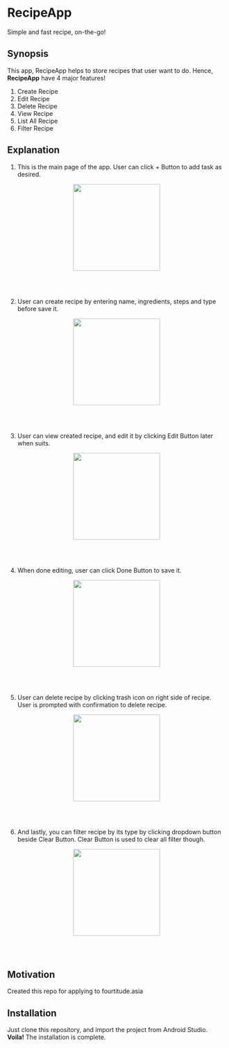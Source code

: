 # RecipeApp
Simple and fast recipe, on-the-go!

## Synopsis

This app, RecipeApp helps to store recipes that user want to do. Hence, **RecipeApp** have 4 major features!
1. Create Recipe
2. Edit Recipe
3. Delete Recipe
4. View Recipe
5. List All Recipe
6. Filter Recipe

## Explanation

1. This is the main page of the app. User can click + Button to add task as desired.
<p align="center">
  <img src=https://user-images.githubusercontent.com/24514082/29495139-5907f7d4-85eb-11e7-8a8d-55dfc3e56bd2.png width="200">
</p>
<br>
<br>

2. User can create recipe by entering name, ingredients, steps and type before save it.
<p align="center">
  <img src=https://user-images.githubusercontent.com/24514082/29495161-ac5cd8aa-85eb-11e7-9533-0fe4c4418a2f.png width="200">
</p>
<br>
<br>

3. User can view created recipe, and edit it by clicking Edit Button later when suits.
<p align="center">
  <img src=https://user-images.githubusercontent.com/24514082/29495150-85fea300-85eb-11e7-8c80-01d9ce545d3a.png width="200">
</p>
<br>
<br>

4. When done editing, user can click Done Button to save it.
<p align="center">
  <img src=https://user-images.githubusercontent.com/24514082/29495153-9ce40e8e-85eb-11e7-970a-6bee9fd119d8.png width="200">
</p>
<br>
<br>

5. User can delete recipe by clicking trash icon on right side of recipe. User is prompted with confirmation to delete recipe.
<p align="center">
  <img src=https://user-images.githubusercontent.com/24514082/29495166-c6d0a734-85eb-11e7-8a58-f0b624a1ae62.png width="200">
</p>
<br>
<br>

6. And lastly, you can filter recipe by its type by clicking dropdown button beside Clear Button. Clear Button is used to clear all filter though. 
<p align="center">
  <img src=https://user-images.githubusercontent.com/24514082/29495147-7200b870-85eb-11e7-814a-f1cd813fabc4.png width="200">
</p>
<br>
<br>


## Motivation

Created this repo for applying to fourtitude.asia

## Installation

Just clone this repository, and import the project from Android Studio. **Voila!** The installation is complete.
